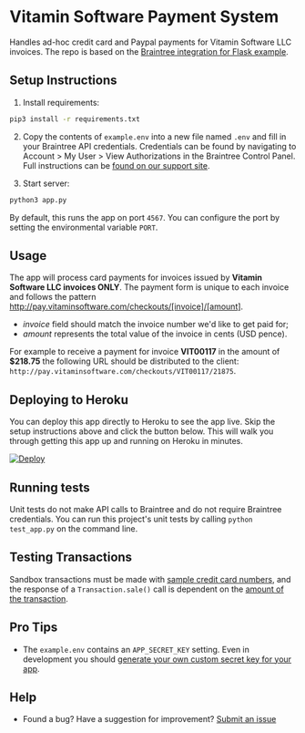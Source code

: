 # Vitamin Software Payment System

Handles ad-hoc credit card and Paypal payments for Vitamin Software LLC invoices.
The repo is based on the [Braintree integration for Flask example](https://github.com/braintree/braintree_flask_example).

## Setup Instructions

1. Install requirements:
  ```sh
  pip3 install -r requirements.txt
  ```

2. Copy the contents of `example.env` into a new file named `.env` and fill in your Braintree API credentials. Credentials can be found by navigating to Account > My User > View Authorizations in the Braintree Control Panel. Full instructions can be [found on our support site](https://articles.braintreepayments.com/control-panel/important-gateway-credentials#api-credentials).

3. Start server:
  ```sh
  python3 app.py
  ```

By default, this runs the app on port `4567`. You can configure the port by setting the environmental variable `PORT`.

## Usage

The app will process card payments for invoices issued by **Vitamin Software LLC invoices ONLY**. The payment form is unique to each invoice and follows the pattern http://pay.vitaminsoftware.com/checkouts/[invoice]/[amount].
- *invoice* field should match the invoice number we'd like to get paid for;
- *amount* represents the total value of the invoice in cents (USD pence).

For example to receive a payment for invoice **VIT00117** in the amount of **$218.75** the following URL should be distributed to the client: `http://pay.vitaminsoftware.com/checkouts/VIT00117/21875`. 



## Deploying to Heroku

You can deploy this app directly to Heroku to see the app live. Skip the setup instructions above and click the button below. This will walk you through getting this app up and running on Heroku in minutes.

[![Deploy](https://www.herokucdn.com/deploy/button.svg)](https://heroku.com/deploy?template=https://github.com/vitaminsoftware/vitamin-pay&env[BT_ENVIRONMENT]=production)

## Running tests

Unit tests do not make API calls to Braintree and do not require Braintree credentials. You can run this project's unit tests by calling `python test_app.py` on the command line.

## Testing Transactions

Sandbox transactions must be made with [sample credit card numbers](https://developers.braintreepayments.com/reference/general/testing/python#credit-card-numbers), and the response of a `Transaction.sale()` call is dependent on the [amount of the transaction](https://developers.braintreepayments.com/reference/general/testing/python#test-amounts).

## Pro Tips

- The `example.env` contains an `APP_SECRET_KEY` setting. Even in development you should [generate your own custom secret key for your app](https://flask.palletsprojects.com/en/1.0.x/quickstart/#sessions).

## Help

 * Found a bug? Have a suggestion for improvement? [Submit an issue](https://github.com/vitaminsoftware/vitamin-pay/issues)

